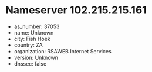 # Nameserver 102.215.215.161

* as_number: 37053
* name: Unknown
* city: Fish Hoek
* country: ZA
* organization: RSAWEB Internet Services
* version: Unknown
* dnssec: false
